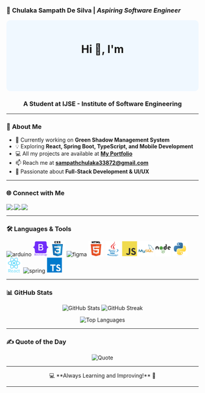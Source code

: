  



### 🚀 **Chulaka Sampath De Silva** | *Aspiring Software Engineer*  

<div align="center" style="background-color: #f0f8ff; padding: 20px; border-radius: 10px;">
  <h1>
    Hi 👋, I'm 
    <span>
      <svg width="500" height="50" viewBox="0 0 500 50" xmlns="http://www.w3.org/2000/svg">
        <text x="50%" y="50%" text-anchor="middle" dominant-baseline="middle"
              fill="none" stroke="#0077b6" stroke-width="1" font-size="24" font-family="Arial, sans-serif">
          <textPath startOffset="0%" fill="#0077b6" stroke="none">
            Chulaka Sampath De Silva
          </textPath>
        </text>
        <text x="50%" y="50%" text-anchor="middle" dominant-baseline="middle"
              fill="none" stroke="#00f" stroke-width="0.8" font-size="24" font-family="Arial, sans-serif">
          <animate attributeName="stroke-dasharray" from="0,200" to="200,0" dur="3s" repeatCount="indefinite" />
          <textPath startOffset="0%">
            Chulaka Sampath De Silva
          </textPath>
        </text>
      </svg>
    </span>
  </h1>
</div>

<h3 align="center">A Student at IJSE - Institute of Software Engineering</h3>

---

### 📌 **About Me**
- 🔭 Currently working on **Green Shadow Management System**  
- 💡 Exploring **React, Spring Boot, TypeScript, and Mobile Development**  
- 💻 All my projects are available at **[My Portfolio](https://chulakasam.github.io/professional-portfolio/)**  
- 📫 Reach me at **sampathchulaka33872@gmail.com**  
- 🎯 Passionate about **Full-Stack Development & UI/UX**  

---

### 🌐 **Connect with Me**  
<p align="left">
  <a href="https://linkedin.com/in/chulaka-sampath" target="_blank">
    <img align="center" src="https://img.shields.io/badge/LinkedIn-0077B5?style=for-the-badge&logo=linkedin&logoColor=white" />
  </a>
  <a href="https://fb.com/chulaka.sampath" target="_blank">
    <img align="center" src="https://img.shields.io/badge/Facebook-1877F2?style=for-the-badge&logo=facebook&logoColor=white" />
  </a>
  <a href="https://github.com/chulakasam" target="_blank">
    <img align="center" src="https://img.shields.io/badge/GitHub-100000?style=for-the-badge&logo=github&logoColor=white" />
  </a>
</p>

---

### 🛠 **Languages & Tools**  
<p align="left">
  <img src="https://cdn.worldvectorlogo.com/logos/arduino-1.svg" alt="arduino" width="40" height="40" />
  <img src="https://raw.githubusercontent.com/devicons/devicon/master/icons/bootstrap/bootstrap-plain-wordmark.svg" alt="bootstrap" width="40" height="40" />
  <img src="https://raw.githubusercontent.com/devicons/devicon/master/icons/css3/css3-original-wordmark.svg" alt="css3" width="40" height="40" />
  <img src="https://www.vectorlogo.zone/logos/figma/figma-icon.svg" alt="figma" width="40" height="40" />
  <img src="https://raw.githubusercontent.com/devicons/devicon/master/icons/html5/html5-original-wordmark.svg" alt="html5" width="40" height="40" />
  <img src="https://raw.githubusercontent.com/devicons/devicon/master/icons/java/java-original.svg" alt="java" width="40" height="40" />
  <img src="https://raw.githubusercontent.com/devicons/devicon/master/icons/javascript/javascript-original.svg" alt="javascript" width="40" height="40" />
  <img src="https://raw.githubusercontent.com/devicons/devicon/master/icons/mysql/mysql-original-wordmark.svg" alt="mysql" width="40" height="40" />
  <img src="https://raw.githubusercontent.com/devicons/devicon/master/icons/nodejs/nodejs-original-wordmark.svg" alt="nodejs" width="40" height="40" />
  <img src="https://raw.githubusercontent.com/devicons/devicon/master/icons/python/python-original.svg" alt="python" width="40" height="40" />
  <img src="https://raw.githubusercontent.com/devicons/devicon/master/icons/react/react-original-wordmark.svg" alt="react" width="40" height="40" />
  <img src="https://www.vectorlogo.zone/logos/springio/springio-icon.svg" alt="spring" width="40" height="40" />
  <img src="https://raw.githubusercontent.com/devicons/devicon/master/icons/typescript/typescript-original.svg" alt="typescript" width="40" height="40" />
</p>

---

### 📊 **GitHub Stats**
<p align="center">
  <img src="https://github-readme-stats.vercel.app/api?username=chulakasam&show_icons=true&theme=tokyonight" alt="GitHub Stats" width="48%" />
  <img src="https://github-readme-streak-stats.herokuapp.com/?user=chulakasam&theme=radical" alt="GitHub Streak" width="48%" />
</p>

<p align="center">
  <img src="https://github-readme-stats.vercel.app/api/top-langs/?username=chulakasam&layout=compact&theme=highcontrast" alt="Top Languages" width="48%" />
</p>

---

### ✍️ **Quote of the Day**
<p align="center">
  <img src="https://quotes-github-readme.vercel.app/api?type=horizontal&theme=tokyonight" alt="Quote" />
</p>

---

<p align="center">💻 **Always Learning and Improving!** 🚀</p>

---

